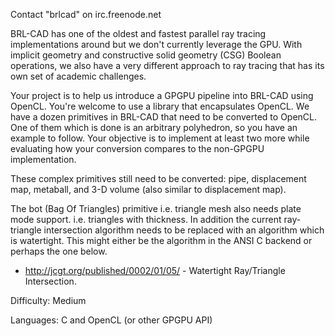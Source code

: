 Contact "brlcad" on irc.freenode.net

BRL-CAD has one of the oldest and fastest parallel ray tracing
implementations around but we don't currently leverage the GPU. With
implicit geometry and constructive solid geometry (CSG) Boolean
operations, we also have a very different approach to ray tracing that
has its own set of academic challenges.

Your project is to help us introduce a GPGPU pipeline into BRL-CAD using
OpenCL. You're welcome to use a library that encapsulates OpenCL. We
have a dozen primitives in BRL-CAD that need to be converted to OpenCL.
One of them which is done is an arbitrary polyhedron, so you have an
example to follow. Your objective is to implement at least two more
while evaluating how your conversion compares to the non-GPGPU
implementation.

These complex primitives still need to be converted: pipe, displacement
map, metaball, and 3-D volume (also similar to displacement map).

The bot (Bag Of Triangles) primitive i.e. triangle mesh also needs plate
mode support. i.e. triangles with thickness. In addition the current
ray-triangle intersection algorithm needs to be replaced with an
algorithm which is watertight. This might either be the algorithm in the
ANSI C backend or perhaps the one below.

-   <http://jcgt.org/published/0002/01/05/> - Watertight Ray/Triangle
    Intersection.

Difficulty: Medium

Languages: C and OpenCL (or other GPGPU API)